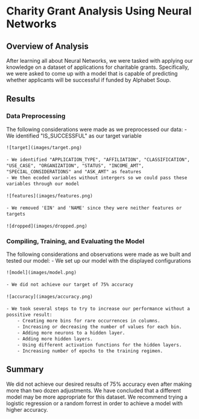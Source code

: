 # Charity Grant Analysis Using Neural Networks

## Overview of Analysis
After learning all about Neural Networks, we were tasked with applying our knowledge on a dataset of applications for charitable grants. Specifically, we were asked to come up with a model  that is capable of predicting whether applicants will be successful if funded by Alphabet Soup.

## Results

### Data Preprocessing
The following considerations were made as we preprocessed our data:
	- We identified "IS_SUCCESSFUL" as our target variable
	
	![target](images/target.png)

	- We identified "APPLICATION_TYPE", "AFFILIATION", "CLASSIFICATION", "USE_CASE", "ORGANIZATION", "STATUS", "INCOME_AMT", "SPECIAL_CONSIDERATIONS" and "ASK_AMT" as features
	- We then ecoded variables without intergers so we could pass these variables through our model
	
	![features](images/features.png)

	- We removed 'EIN' and 'NAME' since they were neither features or targets

	![dropped](images/dropped.png)

### Compiling, Training, and Evaluating the Model
The following considerations and observations were made as we built and tested our model:
	- We set up our model with the displayed configurations
	
	![model](images/model.png)

	- We did not achieve our target of 75% accuracy

	![accuracy](images/accuracy.png)

	- We took several steps to try to increase our performance without a possitive result:
		- Creating more bins for rare occurrences in columns.
		- Increasing or decreasing the number of values for each bin.
		- Adding more neurons to a hidden layer.	
		- Adding more hidden layers.
		- Using different activation functions for the hidden layers.
		- Increasing number of epochs to the training regimen.

## Summary
We did not achieve our desired results of 75% accuracy even after making more than two dozen adjustments. We have concluded that a different model may be more appropriate for this dataset. We recommend trying a logistic regression or a random forrest in order to achieve a model with higher accuracy.

	
	
